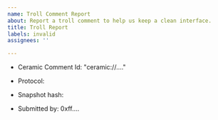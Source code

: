 ```yaml
---
name: Troll Comment Report
about: Report a troll comment to help us keep a clean interface.
title: Troll Report
labels: invalid
assignees: ''

---
```


* Ceramic Comment Id: "ceramic://...."
* Protocol: 
* Snapshot hash:

* Submitted by: 0xff....
